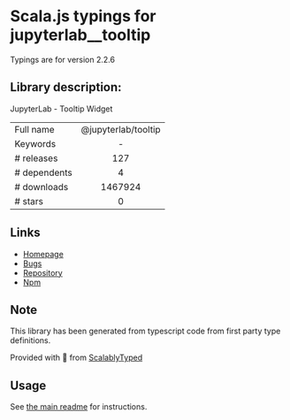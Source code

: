 
# Scala.js typings for jupyterlab__tooltip

Typings are for version 2.2.6

## Library description:
JupyterLab - Tooltip Widget

|                    |                 |
| ------------------ | :-------------: |
| Full name          | @jupyterlab/tooltip |
| Keywords           | - |
| # releases         | 127 |
| # dependents       | 4 |
| # downloads        | 1467924 |
| # stars            | 0 |

## Links
- [Homepage](https://github.com/jupyterlab/jupyterlab)
- [Bugs](https://github.com/jupyterlab/jupyterlab/issues)
- [Repository](https://github.com/jupyterlab/jupyterlab)
- [Npm](https://www.npmjs.com/package/%40jupyterlab%2Ftooltip)
    


## Note
This library has been generated from typescript code from first party type definitions.

Provided with :purple_heart: from [ScalablyTyped](https://github.com/oyvindberg/ScalablyTyped)

## Usage
See [the main readme](../../readme.md) for instructions.


